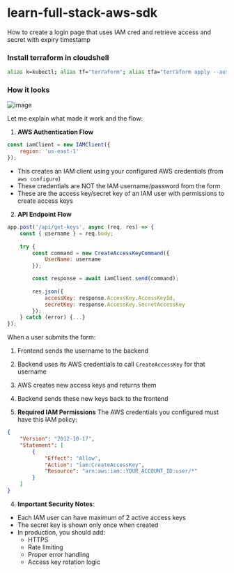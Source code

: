 # learn-full-stack-aws-sdk
How to create a login page that uses IAM cred and retrieve access and secret with expiry timestamp

### Install terraform in cloudshell
```bash
alias k=kubectl; alias tf="terraform"; alias tfa="terraform apply --auto-approve"; alias tfd="terraform destroy --auto-approve"; alias tfm="terraform init; terraform fmt; terraform validate; terraform plan"; sudo yum install -y yum-utils shadow-utils; sudo yum-config-manager --add-repo https://rpm.releases.hashicorp.com/AmazonLinux/hashicorp.repo; sudo yum -y install terraform; terraform init
```
### How it looks
![image](https://github.com/user-attachments/assets/52eeb549-34e8-4415-9bcd-ece040314868)

Let me explain what made it work and the flow:

1. **AWS Authentication Flow**
```javascript
const iamClient = new IAMClient({
    region: 'us-east-1'
});
```
- This creates an IAM client using your configured AWS credentials (from `aws configure`)
- These credentials are NOT the IAM username/password from the form
- These are the access key/secret key of an IAM user with permissions to create access keys

2. **API Endpoint Flow**
```javascript
app.post('/api/get-keys', async (req, res) => {
    const { username } = req.body;
    
    try {
        const command = new CreateAccessKeyCommand({
            UserName: username
        });

        const response = await iamClient.send(command);
        
        res.json({
            accessKey: response.AccessKey.AccessKeyId,
            secretKey: response.AccessKey.SecretAccessKey
        });
    } catch (error) {...}
});
```
When a user submits the form:
1. Frontend sends the username to the backend
2. Backend uses its AWS credentials to call `CreateAccessKey` for that username
3. AWS creates new access keys and returns them
4. Backend sends these new keys back to the frontend

3. **Required IAM Permissions**
The AWS credentials you configured must have this IAM policy:
```json
{
    "Version": "2012-10-17",
    "Statement": [
        {
            "Effect": "Allow",
            "Action": "iam:CreateAccessKey",
            "Resource": "arn:aws:iam::YOUR_ACCOUNT_ID:user/*"
        }
    ]
}
```

4. **Important Security Notes**:
- Each IAM user can have maximum of 2 active access keys
- The secret key is shown only once when created
- In production, you should add:
  - HTTPS
  - Rate limiting
  - Proper error handling
  - Access key rotation logic
